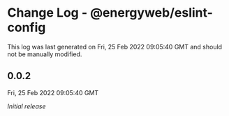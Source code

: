 # Change Log - @energyweb/eslint-config

This log was last generated on Fri, 25 Feb 2022 09:05:40 GMT and should not be manually modified.

## 0.0.2
Fri, 25 Feb 2022 09:05:40 GMT

_Initial release_

